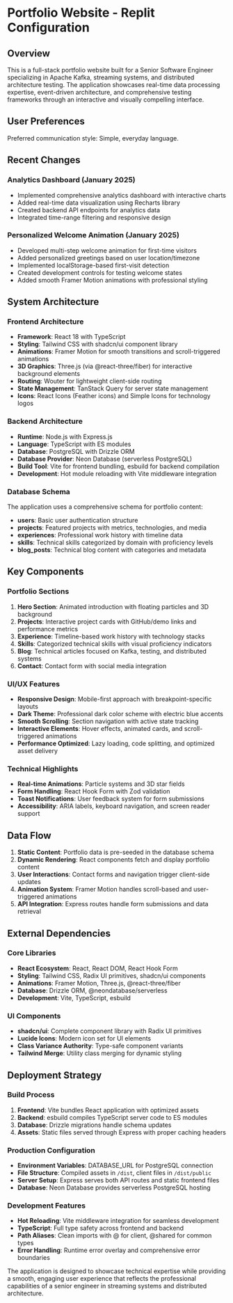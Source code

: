 # Portfolio Website - Replit Configuration

## Overview

This is a full-stack portfolio website built for a Senior Software Engineer specializing in Apache Kafka, streaming systems, and distributed architecture testing. The application showcases real-time data processing expertise, event-driven architecture, and comprehensive testing frameworks through an interactive and visually compelling interface.

## User Preferences

Preferred communication style: Simple, everyday language.

## Recent Changes

### Analytics Dashboard (January 2025)
- Implemented comprehensive analytics dashboard with interactive charts
- Added real-time data visualization using Recharts library
- Created backend API endpoints for analytics data
- Integrated time-range filtering and responsive design

### Personalized Welcome Animation (January 2025)
- Developed multi-step welcome animation for first-time visitors
- Added personalized greetings based on user location/timezone
- Implemented localStorage-based first-visit detection
- Created development controls for testing welcome states
- Added smooth Framer Motion animations with professional styling

## System Architecture

### Frontend Architecture
- **Framework**: React 18 with TypeScript
- **Styling**: Tailwind CSS with shadcn/ui component library
- **Animations**: Framer Motion for smooth transitions and scroll-triggered animations
- **3D Graphics**: Three.js (via @react-three/fiber) for interactive background elements
- **Routing**: Wouter for lightweight client-side routing
- **State Management**: TanStack Query for server state management
- **Icons**: React Icons (Feather icons) and Simple Icons for technology logos

### Backend Architecture
- **Runtime**: Node.js with Express.js
- **Language**: TypeScript with ES modules
- **Database**: PostgreSQL with Drizzle ORM
- **Database Provider**: Neon Database (serverless PostgreSQL)
- **Build Tool**: Vite for frontend bundling, esbuild for backend compilation
- **Development**: Hot module reloading with Vite middleware integration

### Database Schema
The application uses a comprehensive schema for portfolio content:
- **users**: Basic user authentication structure
- **projects**: Featured projects with metrics, technologies, and media
- **experiences**: Professional work history with timeline data
- **skills**: Technical skills categorized by domain with proficiency levels
- **blog_posts**: Technical blog content with categories and metadata

## Key Components

### Portfolio Sections
1. **Hero Section**: Animated introduction with floating particles and 3D background
2. **Projects**: Interactive project cards with GitHub/demo links and performance metrics
3. **Experience**: Timeline-based work history with technology stacks
4. **Skills**: Categorized technical skills with visual proficiency indicators
5. **Blog**: Technical articles focused on Kafka, testing, and distributed systems
6. **Contact**: Contact form with social media integration

### UI/UX Features
- **Responsive Design**: Mobile-first approach with breakpoint-specific layouts
- **Dark Theme**: Professional dark color scheme with electric blue accents
- **Smooth Scrolling**: Section navigation with active state tracking
- **Interactive Elements**: Hover effects, animated cards, and scroll-triggered animations
- **Performance Optimized**: Lazy loading, code splitting, and optimized asset delivery

### Technical Highlights
- **Real-time Animations**: Particle systems and 3D star fields
- **Form Handling**: React Hook Form with Zod validation
- **Toast Notifications**: User feedback system for form submissions
- **Accessibility**: ARIA labels, keyboard navigation, and screen reader support

## Data Flow

1. **Static Content**: Portfolio data is pre-seeded in the database schema
2. **Dynamic Rendering**: React components fetch and display portfolio content
3. **User Interactions**: Contact forms and navigation trigger client-side updates
4. **Animation System**: Framer Motion handles scroll-based and user-triggered animations
5. **API Integration**: Express routes handle form submissions and data retrieval

## External Dependencies

### Core Libraries
- **React Ecosystem**: React, React DOM, React Hook Form
- **Styling**: Tailwind CSS, Radix UI primitives, shadcn/ui components
- **Animations**: Framer Motion, Three.js, @react-three/fiber
- **Database**: Drizzle ORM, @neondatabase/serverless
- **Development**: Vite, TypeScript, esbuild

### UI Components
- **shadcn/ui**: Complete component library with Radix UI primitives
- **Lucide Icons**: Modern icon set for UI elements
- **Class Variance Authority**: Type-safe component variants
- **Tailwind Merge**: Utility class merging for dynamic styling

## Deployment Strategy

### Build Process
1. **Frontend**: Vite bundles React application with optimized assets
2. **Backend**: esbuild compiles TypeScript server code to ES modules
3. **Database**: Drizzle migrations handle schema updates
4. **Assets**: Static files served through Express with proper caching headers

### Production Configuration
- **Environment Variables**: DATABASE_URL for PostgreSQL connection
- **File Structure**: Compiled assets in `/dist`, client files in `/dist/public`
- **Server Setup**: Express serves both API routes and static frontend files
- **Database**: Neon Database provides serverless PostgreSQL hosting

### Development Features
- **Hot Reloading**: Vite middleware integration for seamless development
- **TypeScript**: Full type safety across frontend and backend
- **Path Aliases**: Clean imports with @ for client, @shared for common types
- **Error Handling**: Runtime error overlay and comprehensive error boundaries

The application is designed to showcase technical expertise while providing a smooth, engaging user experience that reflects the professional capabilities of a senior engineer in streaming systems and distributed architecture.